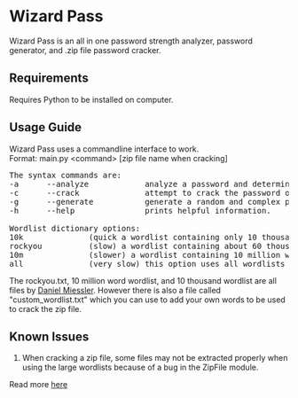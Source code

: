 # Wizard Pass
Wizard Pass is an all in one password strength analyzer, password generator, and .zip file password cracker.


## Requirements
Requires Python to be installed on computer.


## Usage Guide
Wizard Pass uses a commandline interface to work. <br>
Format: main.py &#60;command&#62; [zip file name when cracking]

<pre>
The syntax commands are:
-a      --analyze            analyze a password and determine it's complexity
-c      --crack              attempt to crack the password of a .zip file using wordlists by Daniel Miessler
-g      --generate           generate a random and complex password
-h      --help               prints helpful information.

Wordlist dictionary options:
10k              (quick a wordlist containing only 10 thousand words to be used.
rockyou          (slow) a wordlist containing about 60 thousand words
10m              (slower) a wordlist containing 10 million words
all              (very slow) this option uses all wordlists in this program.
</pre>

The rockyou.txt, 10 million word wordlist, and 10 thousand wordlist are all files by [Daniel Miessler](https://github.com/danielmiessler). However there is also a file called "custom_wordlist.txt" which you can use to add your own words to be used to crack the zip file.


## Known Issues
1) When cracking a zip file, some files may not be extracted properly when using the large wordlists because of a bug in the ZipFile module.

Read more [here](https://github.com/python/cpython/pull/12242)
